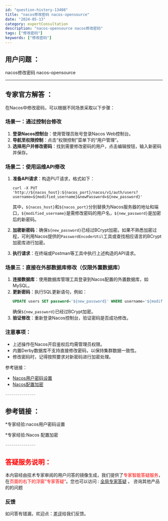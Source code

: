 ```yaml
---
id: "question-history-13408"
title: "nacos修改密码 nacos-opensource"
date: "2024-05-13"
category: expertConsultation
description: "nacos-opensource nacos修改密码"
tags: ["修改密码"]
keywords: ["修改密码"]
---
```


## 用户问题 ： 
 nacos修改密码 nacos-opensource 

---------------
## 专家官方解答 ：

在Nacos中修改密码，可以根据不同场景采取以下步骤：

### 场景一：通过控制台修改
1. **登录Nacos控制台**：使用管理员账号登录Nacos Web控制台。
2. **导航至权限控制**：点击“权限控制”菜单下的“用户管理”。
3. **选择用户并修改密码**：找到需要修改密码的用户，点击编辑按钮，输入新密码并保存。

### 场景二：使用运维API修改
1. **准备API请求**：构造PUT请求，格式如下：
   ```shell
   curl -X PUT 'http://${nacos_host}:${nacos_port}/nacos/v1/auth/users?username=${modified_username}&newPassword=${new_password}'
   ```
   其中，`${nacos_host}`和`${nacos_port}`分别替换为Nacos服务器的地址和端口，`${modified_username}`是需修改密码的用户名，`${new_password}`是加密后的新密码。
   
2. **加密新密码**：确保`${new_password}`已经过BCrypt加密。如果不熟悉加密过程，可利用Nacos提供的`PasswordEncoderUtil`工具或查找相应语言的BCrypt加密库进行加密。
3. **执行请求**：在终端或Postman等工具中执行上述构造的API请求。

### 场景三：直接在外部数据库修改（仅限外置数据库）
1. **连接数据库**：使用数据库管理工具登录到Nacos配置的外置数据库，如MySQL。
2. **更新密码**：执行SQL更新语句，例如：
   ```sql
   UPDATE users SET password='${new_password}' WHERE username='${modified_username}';
   ```
   确保`${new_password}`已经过BCrypt加密。
3. **验证修改**：重新登录Nacos控制台，验证密码是否成功修改。

### 注意事项：
- 上述操作在Nacos开启鉴权后均需管理员权限。
- 内置Derby数据库不支持直接修改密码，以保持集群数据一致性。
- 修改密码时，记得按照要求对新密码进行加密处理。

参考链接：
- [Nacos用户密码设置](https://nacos.io/zh-cn/docs/user-password-settings.html)
- [Nacos配置加密](https://nacos.io/zh-cn/docs/configuration-encryption.html)


<font color="#949494">---------------</font> 


## 参考链接 ：

*专家经验:nacos用户密码设置 
 
 *专家经验:Nacos 配置加密 


 <font color="#949494">---------------</font> 
 


## <font color="#FF0000">答疑服务说明：</font> 

本内容经由技术专家审阅的用户问答的镜像生成，我们提供了<font color="#FF0000">专家智能答疑服务</font>，在<font color="#FF0000">页面的右下的浮窗”专家答疑“</font>。您也可以访问 : [全局专家答疑](https://opensource.alibaba.com/chatBot) 。 咨询其他产品的的问题

### 反馈
如问答有错漏，欢迎点：[差评](https://ai.nacos.io/user/feedbackByEnhancerGradePOJOID?enhancerGradePOJOId=13411)给我们反馈。
